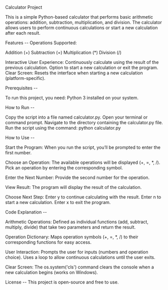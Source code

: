 Calculator Project

This is a simple Python-based calculator that performs basic arithmetic operations: addition, subtraction, multiplication, and division. The calculator allows users to perform continuous calculations or start a new calculation after each result.

Features --
Operations Supported:

Addition (+)
Subtraction (=)
Multiplication (*)
Division (/)

Interactive User Experience:
Continuously calculate using the result of the previous calculation.
Option to start a new calculation or exit the program.
Clear Screen: Resets the interface when starting a new calculation (platform-specific).

Prerequisites --

To run this project, you need:
Python 3 installed on your system.

How to Run --

Copy the script into a file named calculator.py.
Open your terminal or command prompt.
Navigate to the directory containing the calculator.py file.
Run the script using the command:
python calculator.py

How to Use --

Start the Program:
When you run the script, you’ll be prompted to enter the first number.

Choose an Operation:
The available operations will be displayed (+, =, *, /).
Pick an operation by entering the corresponding symbol.

Enter the Next Number:
Provide the second number for the operation.

View Result:
The program will display the result of the calculation.

Choose Next Step:
Enter y to continue calculating with the result.
Enter n to start a new calculation.
Enter x to exit the program.

Code Explanation --

Arithmetic Operations: Defined as individual functions (add, subtract, multiply, divide) that take two parameters and return the result.

Operation Dictionary: Maps operation symbols (+, =, *, /) to their corresponding functions for easy access.

User Interaction:
Prompts the user for inputs (numbers and operation choice).
Uses a loop to allow continuous calculations until the user exits.

Clear Screen:
The os.system('cls') command clears the console when a new calculation begins (works on Windows).

License --
This project is open-source and free to use.
